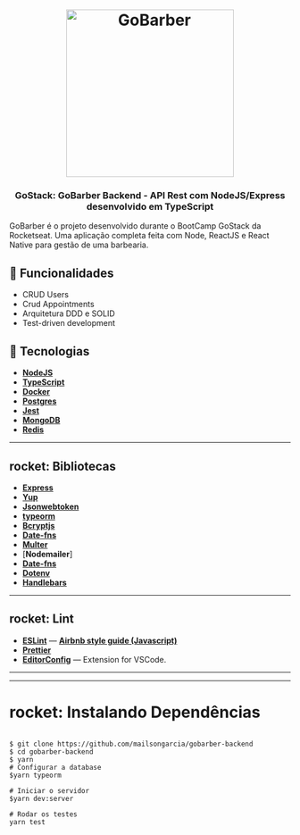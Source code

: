 
<h1 align="center">
  <img alt="GoBarber" title="GoBarber" src="https://i.imgur.com/RSswOY2.png" width="300px" />
</h1>
<h3 align="center">
  GoStack: GoBarber Backend - API Rest com NodeJS/Express desenvolvido em TypeScript
</h3>
GoBarber é o projeto desenvolvido durante o BootCamp GoStack da Rocketseat. Uma aplicação completa feita com Node, ReactJS e React Native para gestão de uma barbearia.

## :rocket: Funcionalidades
- CRUD Users
- Crud Appointments
- Arquitetura DDD e SOLID
- Test-driven development


## :rocket: Tecnologias
- [**NodeJS**](https://nodejs.org/en/)
- [**TypeScript**](https://nodejs.org/en/)
- [**Docker**](https://www.docker.com/)
- [**Postgres**](https://www.postgresql.org/)
- [**Jest**](https://jestjs.io/)
- [**MongoDB**](https://www.mongodb.com/)
- [**Redis**](https://redis.io/)
---


## rocket:  **Bibliotecas**
- [**Express**](https://expressjs.com/pt-br/)
- [**Yup**](https://github.com/jquense/yup)
- [**Jsonwebtoken**](https://www.npmjs.com/package/jsonwebtoken)
- [**typeorm**](https://typeorm.io//)
- [**Bcryptjs**](https://www.npmjs.com/package/bcryptjs)
- [**Date-fns**](https://date-fns.org/)
- [**Multer**](https://www.npmjs.com/package/multer)
- [**Nodemailer**]
- [**Date-fns**](https://date-fns.org/)
- [**Dotenv**](https://www.npmjs.com/package/dotenv)
- [**Handlebars**](https://handlebarsjs.com/)

---

## rocket:  **Lint**
- [**ESLint**](https://www.npmjs.com/package/eslint) — [**Airbnb style guide (Javascript)**](https://github.com/airbnb/javascript)
- [**Prettier**](https://www.npmjs.com/package/prettier)
- [**EditorConfig**]() — Extension for VSCode.

---

---
# rocket:  Instalando Dependências

```

$ git clone https://github.com/mailsongarcia/gobarber-backend
$ cd gobarber-backend
$ yarn
# Configurar a database
$yarn typeorm

# Iniciar o servidor
$yarn dev:server

# Rodar os testes
yarn test


```


